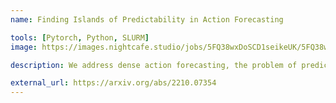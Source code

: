 ```yaml
---
name: Finding Islands of Predictability in Action Forecasting

tools: [Pytorch, Python, SLURM]
image: https://images.nightcafe.studio/jobs/5FQ38wxDoSCD1seikeUK/5FQ38wxDoSCD1seikeUK--4--69k2s.jpg

description: We address dense action forecasting, the problem of predicting future action sequence over long durations based on partial observation. Our key insight is that future action sequences are more accurately modeled with variable, rather than one, levels of abstraction, and that the optimal level of abstraction can be dynamically selected during the prediction process. Our experiments show that most parts of future action sequences can be predicted confidently in fine detail only in small segments of future frames, which are effectively ``islands'' of high model prediction confidence in a ``sea'' of uncertainty.

external_url: https://arxiv.org/abs/2210.07354
---
```

